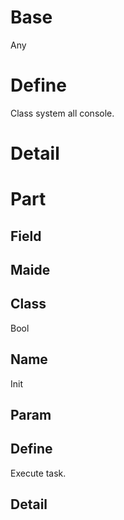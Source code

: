 # Base
<class m="System.Infra:0.00.00" n="Any">Any</class>

# Define
Class system all console.
# Detail

# Part
## Field

## Maide
## Class
<c m="System.Infra:0.00.00" n="Bool">Bool</c>

## Name
Init
## Param

## Define
Execute task.
## Detail
